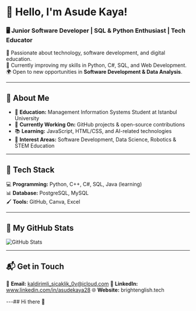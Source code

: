 # 👋 Hello, I'm Asude Kaya! 
### 🖥️ Junior Software Developer | SQL & Python Enthusiast | Tech Educator  

🚀 Passionate about technology, software development, and digital education.  
🎯 Currently improving my skills in Python, C#, SQL, and Web Development.  
🌍 Open to new opportunities in **Software Development & Data Analysis**.  

---

## 📌 About Me  
- 🏫 **Education:** Management Information Systems Student at Istanbul University  
- 🔭 **Currently Working On:** GitHub projects & open-source contributions  
- 📚 **Learning:** JavaScript, HTML/CSS, and AI-related technologies  
- 🌱 **Interest Areas:** Software Development, Data Science, Robotics & STEM Education  

---

## 🚀 Tech Stack  
💻 **Programming:** Python, C++, C#, SQL, Java (learning)  
📊 **Database:** PostgreSQL, MySQL  
🖌️ **Tools:**  GitHub, Canva, Excel  

---

## 📌 My GitHub Stats  
![GitHub Stats](https://github-readme-stats.vercel.app/api?username=asude64372&show_icons=true&theme=radical)  

---

## 📬 Get in Touch  
📧 **Email:** kaldirimli_sicaklik_0v@icloud.com 
🔗 **LinkedIn:**  www.linkedin.com/in/asudekaya28
🌐 **Website:** brightenglish.tech 

---## Hi there 👋

<!--
**asude64372/asude64372** is a ✨ _special_ ✨ repository because its `README.md` (this file) appears on your GitHub profile.

Here are some ideas to get you started:

- 🔭 I’m currently working on ...
- 🌱 I’m currently learning ...
- 👯 I’m looking to collaborate on ...
- 🤔 I’m looking for help with ...
- 💬 Ask me about ...
- 📫 How to reach me: ...
- 😄 Pronouns: ...
- ⚡ Fun fact: ...
-->
